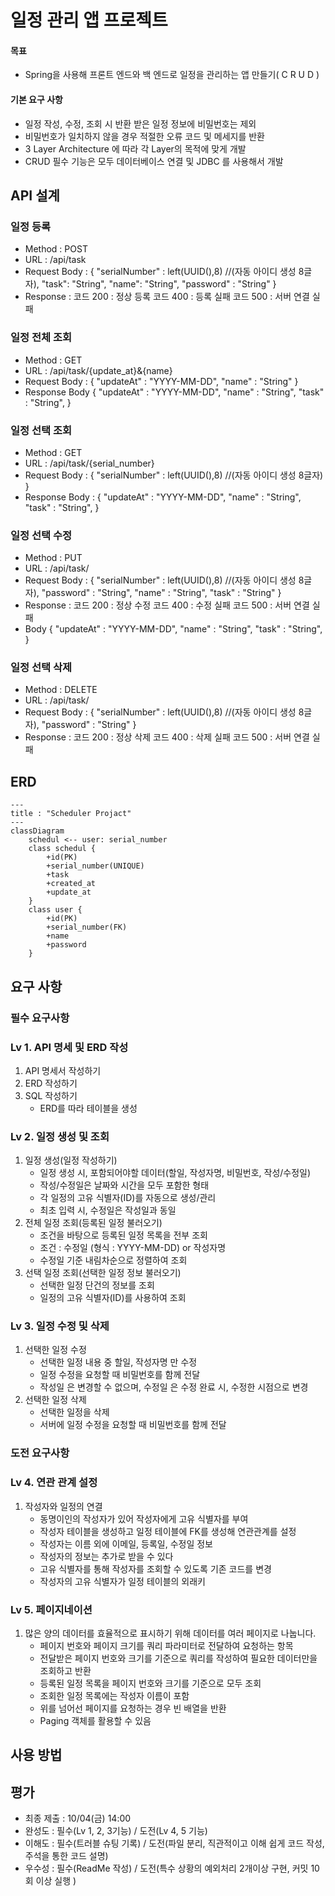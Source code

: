 # 일정 관리 앱 프로젝트

#### 목표

- Spring을 사용해 프론트 엔드와 백 엔드로 일정을 관리하는 앱 만들기( C R U D )

#### 기본 요구 사항

- 일정 작성, 수정, 조회 시 반환 받은 일정 정보에 비밀번호는 제외
- 비밀번호가 일치하지 않을 경우 적절한 오류 코드 및 메세지를 반환
- 3 Layer Architecture 에 따라 각 Layer의 목적에 맞게 개발
- CRUD 필수 기능은 모두 데이터베이스 연결 및 JDBC 를 사용해서 개발

## API 설계

### 일정 등록

- Method : POST
- URL : /api/task
- Request Body :
  {
  "serialNumber" : left(UUID(),8) //(자동 아이디 생성 8글자),
  "task": "String",
  "name": "String",
  "password" : "String"
  }
- Response :
  코드 200 : 정상 등록
  코드 400 : 등록 실패
  코드 500 : 서버 연결 실패

### 일정 전체 조회

- Method : GET
- URL : /api/task/{update_at}&{name}
- Request Body :
  {
  "updateAt" : "YYYY-MM-DD",
  "name" : "String"
  }
- Response Body
  {
  "updateAt" : "YYYY-MM-DD",
  "name" : "String",
  "task" : "String",
  }

### 일정 선택 조회

- Method : GET
- URL : /api/task/{serial_number}
- Request Body :
  {
  "serialNumber" : left(UUID(),8) //(자동 아이디 생성 8글자)
  }
- Response Body :
  {
  "updateAt" : "YYYY-MM-DD",
  "name" : "String",
  "task" : "String",
  }

### 일정 선택 수정

- Method : PUT
- URL : /api/task/
- Request Body :
  {
  "serialNumber" : left(UUID(),8) //(자동 아이디 생성 8글자),
  "password" : "String",
  "name" : "String",
  "task" : "String"
  }
- Response :
  코드 200 : 정상 수정
  코드 400 : 수정 실패
  코드 500 : 서버 연결 실패
- Body
  {
  "updateAt" : "YYYY-MM-DD",
  "name" : "String",
  "task" : "String",
  }

### 일정 선택 삭제

- Method : DELETE
- URL : /api/task/
- Request Body :
  {
  "serialNumber" : left(UUID(),8) //(자동 아이디 생성 8글자),
  "password" : "String"
  }
- Response :
  코드 200 : 정상 삭제
  코드 400 : 삭제 실패
  코드 500 : 서버 연결 실패

## ERD

```mermaid
---
title : "Scheduler Projact"
---
classDiagram
    schedul <-- user: serial_number
    class schedul {
        +id(PK)
        +serial_number(UNIQUE)
        +task
        +created_at
        +update_at
    }
    class user {
        +id(PK)
        +serial_number(FK)
        +name
        +password
    }
```

## 요구 사항

### 필수 요구사항

### Lv 1. API 명세 및 ERD 작성

1. API 명세서 작성하기
2. ERD 작성하기
3. SQL 작성하기
    - ERD를 따라 테이블을 생성

### Lv 2. 일정 생성 및 조회

1. 일정 생성(일정 작성하기)
    - 일정 생성 시, 포함되어야할 데이터(할일, 작성자명, 비밀번호, 작성/수정일)
    - 작성/수정일은 날짜와 시간을 모두 포함한 형태
    - 각 일정의 고유 식별자(ID)를 자동으로 생성/관리
    - 최초 입력 시, 수정일은 작성일과 동일
2. 전체 일정 조회(등록된 일정 불러오기)
    - 조건을 바탕으로 등록된 일정 목록을 전부 조회
    - 조건 : 수정일 (형식 : YYYY-MM-DD) or 작성자명
    - 수정일 기준 내림차순으로 정렬하여 조회
3. 선택 일정 조회(선택한 일정 정보 불러오기)
    - 선택한 일정 단건의 정보를 조회
    - 일정의 고유 식별자(ID)를 사용하여 조회

### Lv 3. 일정 수정 및 삭제

1. 선택한 일정 수정
    - 선택한 일정 내용 중 할일, 작성자명 만 수정
    - 일정 수정을 요청할 때 비밀번호를 함께 전달
    - 작성일 은 변경할 수 없으며, 수정일 은 수정 완료 시, 수정한 시점으로 변경
2. 선택한 일정 삭제
    - 선택한 일정을 삭제
    - 서버에 일정 수정을 요청할 때 비밀번호를 함께 전달

### 도전 요구사항

### Lv 4. 연관 관계 설정

1. 작성자와 일정의 연결
    - 동명이인의 작성자가 있어 작성자에게 고유 식별자를 부여
    - 작성자 테이블을 생성하고 일정 테이블에 FK를 생성해 연관관계를 설정
    - 작성자는 이름 외에 이메일, 등록일, 수정일 정보
    - 작성자의 정보는 추가로 받을 수 있다
    - 고유 식별자를 통해 작성자를 조회할 수 있도록 기존 코드를 변경
    - 작성자의 고유 식별자가 일정 테이블의 외래키

### Lv 5. 페이지네이션

1. 많은 양의 데이터를 효율적으로 표시하기 위해 데이터를 여러 페이지로 나눕니다.
    - 페이지 번호와 페이지 크기를 쿼리 파라미터로 전달하여 요청하는 항목
    - 전달받은 페이지 번호와 크기를 기준으로 쿼리를 작성하여 필요한 데이터만을 조회하고 반환
    - 등록된 일정 목록을 페이지 번호와 크기를 기준으로 모두 조회
    - 조회한 일정 목록에는 작성자 이름이 포함
    - 위를 넘어선 페이지를 요청하는 경우 빈 배열을 반환
    - Paging 객체를 활용할 수 있음

## 사용 방법

## 평가

- 최종 제출 : 10/04(금) 14:00
- 완성도 : 필수(Lv 1, 2, 3기능) / 도전(Lv 4, 5 기능)
- 이해도 : 필수(트러블 슈팅 기록) / 도전(파일 분리, 직관적이고 이해 쉽게 코드 작성, 주석을 통한 코드 설명)
- 우수성 : 필수(ReadMe 작성) / 도전(특수 상황의 예외처리 2개이상 구현, 커밋 10회 이상 실행 )

